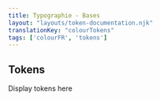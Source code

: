 ```yaml
---
title: Typographie - Bases
layout: "layouts/token-documentation.njk"
translationKey: "colourTokens"
tags: ['colourFR', 'tokens']
---
```


## Tokens

Display tokens here
